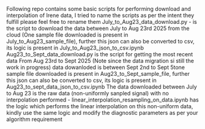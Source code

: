 Following repo contains some basic scripts for performing download and interpolation of Irene data, I tried to name the scripts as per the intent they fulfill please feel free to rename them
July_to_Aug23_data_download.py - is the script to download the data between July to Aug 23rd 2025 from the cloud (One sample file downloaded is present in July_to_Aug23_sample_file), further this json can also be converted to csv, its logic is present in July_to_Aug23_json_to_csv.ipynb
Aug23_to_Sept_data_download.py is the script for getting the most recent data From Aug 23rd to Sept 2025 (Note since the data migration si still the work in progress) data dowanloded is between Sept 2nd to Sept 5tone sample file downloaded is present in Aug23_to_Sept_sample_file,   further this json can also be converted to csv, its logic is present in Aug23_to_sept_data_json_to_csv.ipynb
The data downloaded between July to Aug 23 is the raw data (non-uniformly sanpled signal) with no interpolation performed - linear_interpolation_resampling_on_data.ipynb has the logic which performs the linear interpolation on this non-uniform data, kindly use the same logic and modify the diagnostic parameters as per your algorithm requirement
